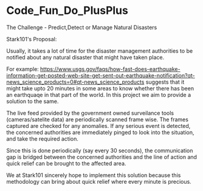 # Code_Fun_Do_PlusPlus
The Challenge - Predict,Detect or Manage Natural Disasters

Stark101's Proposal:

Usually, it takes a lot of time for the disaster management authorities to be notified about any natural disaster that might have taken place. 

For example: https://www.usgs.gov/faqs/how-fast-does-earthquake-information-get-posted-web-site-get-sent-out-earthquake-notification?qt-news_science_products=0#qt-news_science_products
suggests that it might take upto 20 minutes in some areas to know whether there has been an earthquaqe in that part of the world. In this project we aim to provide a solution to the same.

The live feed provided by the government owned surveilance tools (cameras/satelite data) are periodically scanned frame wise. The frames captured are checked for any anomalies. If any serious event is detected, the concerned authorities are immediately pinged to look into the situation, and take the required action.

Since this is done periodically (say every 30 seconds), the communication gap is bridged between the concerned authorities and the line of action and quick relief can be brought to the affected area.

We at Stark101 sincerely hope to implement this solution because this methodology can bring about quick relief where every minute is precious.
